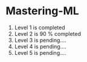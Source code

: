 # Mastering-ML

1. Level 1 is completed
2. Level 2 is 90 % completed
3. Level 3 is pending....
4. Level 4 is pending....
5. Level 5 is pending....


